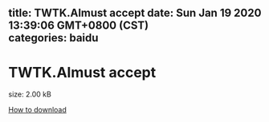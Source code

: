 
title: TWTK.Almust accept
date: Sun Jan 19 2020 13:39:06 GMT+0800 (CST)    
categories: baidu
---

# TWTK.Almust accept
size: 2.00 kB
 
 

[How to download](https://bpcam.bemobtrk.com/go/2ceec3aa-1ca2-46d6-b9ff-aaa5c184517c?jno=603)